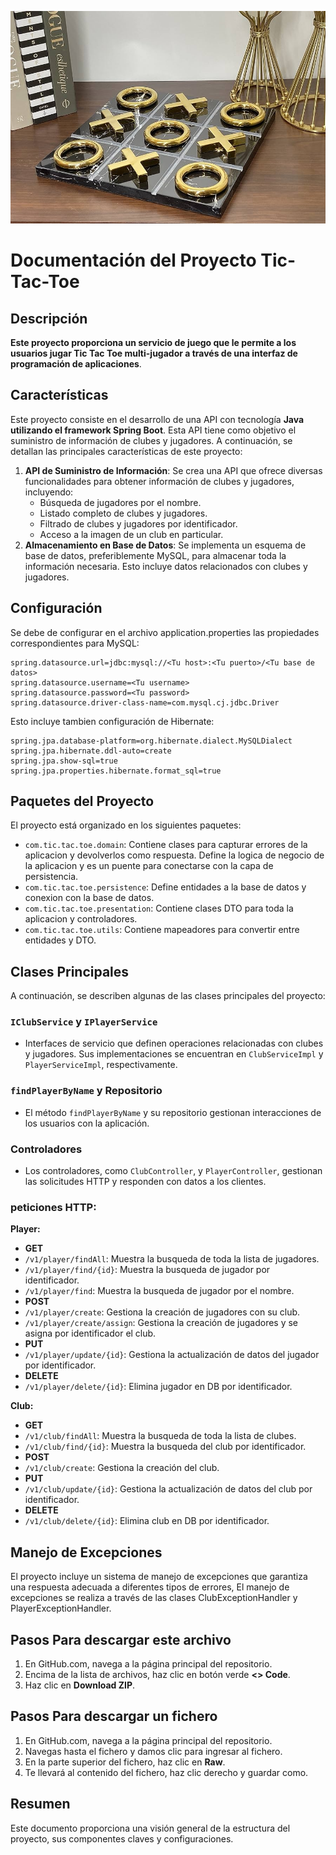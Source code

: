 ![Descripción alternativa](src/main/resources/static/tic-tac-toe.jpg)

# Documentación del Proyecto Tic-Tac-Toe

## Descripción
**Este proyecto proporciona un servicio de juego que le permite a los usuarios jugar Tic Tac Toe multi-jugador a través de una interfaz de programación de aplicaciones**.

## Características
Este proyecto consiste en el desarrollo de una API con tecnología **Java utilizando el framework Spring Boot**. Esta API tiene como objetivo el suministro de información de clubes y jugadores. A continuación, se detallan las principales características de este proyecto:

1. **API de Suministro de Información**: Se crea una API que ofrece diversas funcionalidades para obtener información de clubes y jugadores, incluyendo:
     - Búsqueda de jugadores por el nombre.
     - Listado completo de clubes y jugadores.
     - Filtrado de clubes y jugadores por identificador.
     - Acceso a la imagen de un club en particular.
2. **Almacenamiento en Base de Datos**: Se implementa un esquema de base de datos, preferiblemente MySQL, para almacenar toda la información necesaria. Esto incluye datos relacionados con clubes y jugadores.

## Configuración
Se debe de configurar en el archivo application.properties las propiedades correspondientes para MySQL:
```properties
spring.datasource.url=jdbc:mysql://<Tu host>:<Tu puerto>/<Tu base de datos>
spring.datasource.username=<Tu username>
spring.datasource.password=<Tu password>
spring.datasource.driver-class-name=com.mysql.cj.jdbc.Driver
```

Esto incluye tambien configuración de Hibernate:
```properties
spring.jpa.database-platform=org.hibernate.dialect.MySQLDialect
spring.jpa.hibernate.ddl-auto=create
spring.jpa.show-sql=true
spring.jpa.properties.hibernate.format_sql=true
```
## Paquetes del Proyecto
El proyecto está organizado en los siguientes paquetes:

- `com.tic.tac.toe.domain`: Contiene clases para capturar errores de la aplicacion y devolverlos como respuesta. Define la logica de negocio de la aplicacion y es un puente para conectarse con la capa de persistencia.
- `com.tic.tac.toe.persistence`: Define entidades a la base de datos y conexion con la base de datos.
- `com.tic.tac.toe.presentation`: Contiene clases DTO para toda la aplicacion y controladores.
- `com.tic.tac.toe.utils`: Contiene mapeadores para convertir entre entidades y DTO.

## Clases Principales
A continuación, se describen algunas de las clases principales del proyecto:

### `IClubService` y `IPlayerService`
- Interfaces de servicio que definen operaciones relacionadas con clubes y jugadores. Sus implementaciones se encuentran en `ClubServiceImpl` y `PlayerServiceImpl`, respectivamente.
### `findPlayerByName` y Repositorio
- El método `findPlayerByName` y su repositorio gestionan interacciones de los usuarios con la aplicación.
### Controladores
- Los controladores, como `ClubController`, y `PlayerController`, gestionan las solicitudes HTTP y responden con datos a los clientes.

### peticiones HTTP:

**Player:**

- **GET**
- `/v1/player/findAll`: Muestra la busqueda de toda la lista de jugadores.
- `/v1/player/find/{id}`: Muestra la busqueda de jugador por identificador.
- `/v1/player/find`: Muestra la busqueda de jugador por el nombre.
- **POST**
- `/v1/player/create`: Gestiona la creación de jugadores con su club.
- `/v1/player/create/assign`: Gestiona la creación de jugadores y se asigna por identificador el club.
- **PUT**
- `/v1/player/update/{id}`: Gestiona la actualización de datos del jugador por identificador.
- **DELETE**
- `/v1/player/delete/{id}`: Elimina jugador en DB por identificador.

**Club:**

- **GET**
- `/v1/club/findAll`: Muestra la busqueda de toda la lista de clubes.
- `/v1/club/find/{id}`: Muestra la busqueda del club por identificador.
- **POST**
- `/v1/club/create`: Gestiona la creación del club.
- **PUT**
- `/v1/club/update/{id}`: Gestiona la actualización de datos del club por identificador.
- **DELETE**
- `/v1/club/delete/{id}`: Elimina club en DB por identificador.

## Manejo de Excepciones
El proyecto incluye un sistema de manejo de excepciones que garantiza una respuesta adecuada a diferentes tipos de errores, El manejo de excepciones se realiza a través de las clases ClubExceptionHandler y PlayerExceptionHandler.

## Pasos Para descargar este archivo
1. En GitHub.com, navega a la página principal del repositorio.
2. Encima de la lista de archivos, haz clic en botón verde **<> Code**.
3. Haz clic en **Download ZIP**.

## Pasos Para descargar un fichero
1. En GitHub.com, navega a la página principal del repositorio.
2. Navegas hasta el fichero y damos clic para ingresar al fichero.
2. En la parte superior del fichero, haz clic en **Raw**.
3. Te llevará al contenido del fichero, haz clic derecho y guardar como.

## Resumen
Este documento proporciona una visión general de la estructura del proyecto, sus componentes claves y configuraciones.



